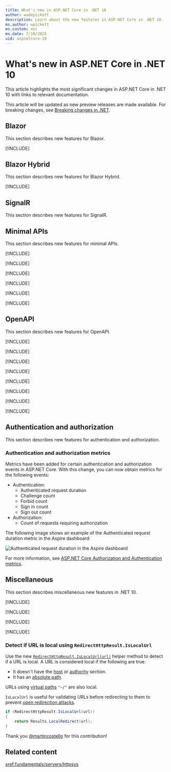 ```yaml
---
title: What's new in ASP.NET Core in .NET 10
author: wadepickett
description: Learn about the new features in ASP.NET Core in .NET 10.
ms.author: wpickett
ms.custom: mvc
ms.date: 7/10/2025
uid: aspnetcore-10
---
```

# What's new in ASP.NET Core in .NET 10

This article highlights the most significant changes in ASP.NET Core in .NET 10 with links to relevant documentation.

This article will be updated as new preview releases are made available. For breaking changes, see [Breaking changes in .NET](/dotnet/core/compatibility/breaking-changes).

## Blazor

This section describes new features for Blazor.

[!INCLUDE[](~/release-notes/aspnetcore-10/includes/blazor.md)]

## Blazor Hybrid

This section describes new features for Blazor Hybrid.

[!INCLUDE[](~/release-notes/aspnetcore-10/includes/blazor-hybrid.md)]

## SignalR

This section describes new features for SignalR.

## Minimal APIs

This section describes new features for minimal APIs.

[!INCLUDE[](~/release-notes/aspnetcore-10/includes/MinApiEmptyStringInFormPost.md)]

[!INCLUDE[](~/release-notes/aspnetcore-10/includes/ValidationSupportMinAPI.md)]

[!INCLUDE[](~/release-notes/aspnetcore-10/includes/MinimalAPIValidationRecordTypes.md)]

[!INCLUDE[](~/release-notes/aspnetcore-10/includes/validation-with-problem.md)]

[!INCLUDE[](~/release-notes/aspnetcore-10/includes/sse.md)]

[!INCLUDE[](~/release-notes/aspnetcore-10/includes/validation-package-move.md)]

## OpenAPI

This section describes new features for OpenAPI.

[!INCLUDE[](~/release-notes/aspnetcore-10/includes/openApi.md)]

[!INCLUDE[](~/release-notes/aspnetcore-10/includes/responseDescProducesResponseType.md)]

[!INCLUDE[](~/release-notes/aspnetcore-10/includes/OpenApiPopulateXMLDocComments.md)]

[!INCLUDE[](~/release-notes/aspnetcore-10/includes/webapiaotTemplateAddedOpenAPI.md)]

[!INCLUDE[](~/release-notes/aspnetcore-10/includes/doc-provider-in-di.md)]

[!INCLUDE[](~/release-notes/aspnetcore-10/includes/xml-comment-generator.md)]

[!INCLUDE[](~/release-notes/aspnetcore-10/includes/OpenApiSchemasInTransformers.md)]

[!INCLUDE[](~/release-notes/aspnetcore-10/includes/OpenApiNetUpdatePrev.md)]

## Authentication and authorization

This section describes new features for authentication and authorization.

### Authentication and authorization metrics

Metrics have been added for certain authentication and authorization events in ASP.NET Core. With this change, you can now obtain metrics for the following events:

* Authentication:
  * Authenticated request duration
  * Challenge count
  * Forbid count
  * Sign in count
  * Sign out count
* Authorization:
  * Count of requests requiring authorization

The following image shows an example of the Authenticated request duration metric in the Aspire dashboard:

![Authenticated request duration in the Aspire dashboard](https://github.com/user-attachments/assets/170615e9-ef25-48a1-a482-4933e2e03f03)

For more information, see [ASP.NET Core Authorization and Authentication metrics](xref:log-mon/metrics/built-in#microsoftaspnetcoreauthorization).

## Miscellaneous

This section describes miscellaneous new features in .NET 10.

[!INCLUDE[](~/release-notes/aspnetcore-10/includes/memory-eviction.md)]

[!INCLUDE[](~/release-notes/aspnetcore-10/includes/httpsys.md)]

[!INCLUDE[](~/release-notes/aspnetcore-10/includes/testAppsTopLevel.md)]

[!INCLUDE[](~/release-notes/aspnetcore-10/includes/jsonPatch.md)]

### Detect if URL is local using `RedirectHttpResult.IsLocalUrl`

Use the new [`RedirectHttpResult.IsLocalUrl(url)`](https://source.dot.net/#Microsoft.AspNetCore.Http.Results/RedirectHttpResult.cs,c0ece2e6266cb369) helper method to detect if a URL is local. A URL is considered local if the following are true:

* It doesn't have the [host](https://developer.mozilla.org/docs/Web/API/URL/host) or [authority](https://developer.mozilla.org/docs/Web/URI/Authority) section.
* It has an [absolute path](https://developer.mozilla.org/docs/Learn_web_development/Howto/Web_mechanics/What_is_a_URL#absolute_urls_vs._relative_urls).

URLs using [virtual paths](/previous-versions/aspnet/ms178116(v=vs.100)) `"~/"` are also local.

`IsLocalUrl` is useful for validating URLs before redirecting to them to prevent [open redirection attacks](https://brightsec.com/blog/open-redirect-vulnerabilities/).

```csharp
if (RedirectHttpResult.IsLocalUrl(url))
{
    return Results.LocalRedirect(url);
}
```

Thank you [@martincostello](https://github.com/martincostello) for this contribution!

## Related content

<xref:fundamentals/servers/httpsys>
